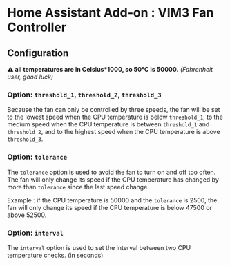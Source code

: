 # Home Assistant Add-on : VIM3 Fan Controller

## Configuration

**⚠️ all temperatures are in Celsius\*1000, so 50°C is 50000.** _(Fahrenheit user, good luck)_

### Option: `threshold_1`, `threshold_2`, `threshold_3`

Because the fan can only be controlled by three speeds, the fan will be set to the lowest speed when the CPU temperature is below `threshold_1`, to the medium speed when the CPU temperature is between `threshold_1` and `threshold_2`, and to the highest speed when the CPU temperature is above `threshold_3`.

### Option: `tolerance`

The `tolerance` option is used to avoid the fan to turn on and off too often. The fan will only change its speed if the CPU temperature has changed by more than `tolerance` since the last speed change.

Example : if the CPU temperature is 50000 and the `tolerance` is 2500, the fan will only change its speed if the CPU temperature is below 47500 or above 52500.

### Option: `interval`

The `interval` option is used to set the interval between two CPU temperature checks. (in seconds)
